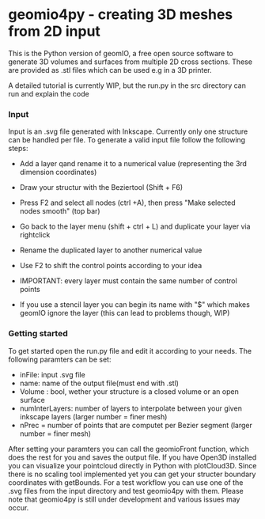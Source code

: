 # geomio4py - creating 3D meshes from 2D input #

This is the Python version of geomIO, a free open source software to generate 3D volumes and surfaces from multiple 
2D cross sections. These are provided as .stl files which can be used e.g in a 3D printer.

A detailed tutorial is currently WIP, but the run.py in the src directory can run and explain the code
### Input ###

Input is an .svg file generated with Inkscape. Currently only one structure can be handled per file.
To generate a valid input file follow the following steps:

- Add a layer qand rename it to a numerical value (representing the 3rd dimension coordinates)

- Draw your structur with the Beziertool (Shift + F6)

- Press F2 and select all nodes (ctrl +A), then press "Make selected nodes smooth" (top bar)
- Go back to the layer menu (shift + ctrl + L) and duplicate your layer via rightclick
- Rename the duplicated layer to another numerical value
- Use F2 to shift the control points according to your idea
- IMPORTANT: every layer must contain the same number of control points
- If you use a stencil layer you can begin its name with "$" which makes geomIO ignore the layer (this can lead to problems though, WIP)

### Getting started ###

To get started open the run.py file and edit it according to your needs.
The following paramters can be set:

- inFile: input .svg file
- name: name of the output file(must end with .stl)
- Volume : bool, wether your structure is a closed volume or an open surface
- numInterLayers: number of layers to interpolate between your given inkscape layers (larger number = finer mesh)
- nPrec = number of points that are computet per Bezier segment (larger number = finer mesh)

After setting your paramters you can call the geomioFront function, which does the rest for you and saves the output file.
If you have Open3D installed you can visualize your pointcloud directly in Python with plotCloud3D.
Since there is no scaling tool implemented yet you can get your structer boundary coordinates with getBounds.
For a test workflow you can use one of the .svg files from the input directory and test geomio4py with them.
Please note that geomio4py is still under development and various issues may occur.



